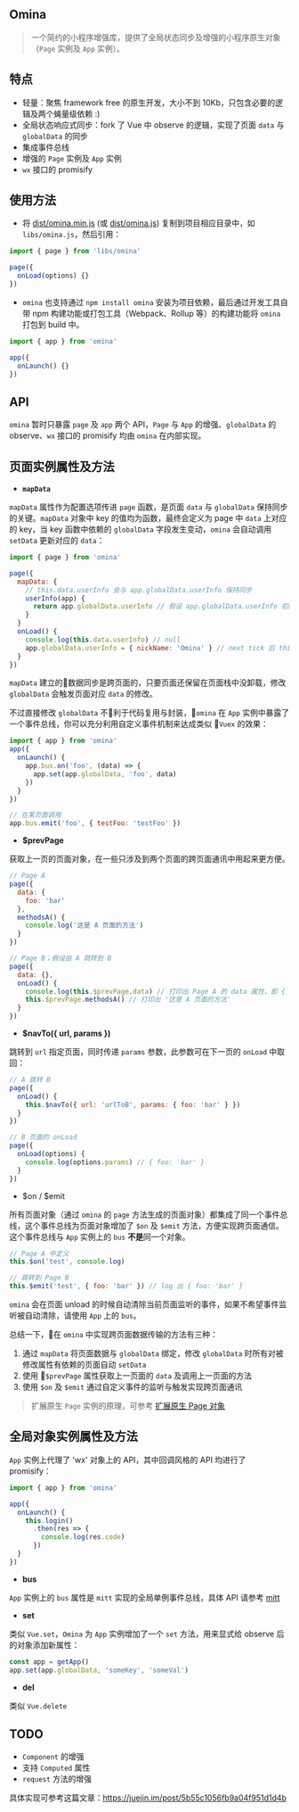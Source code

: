 ## Omina
> 一个简约的小程序增强库，提供了全局状态同步及增强的小程序原生对象（`Page` 实例及 `App` 实例）。

## 特点
- 轻量：聚焦 framework free 的原生开发，大小不到 10Kb，只包含必要的逻辑及两个蝇量级依赖 :)
- 全局状态响应式同步：fork 了 Vue 中 observe 的逻辑，实现了页面 `data` 与 `globalData` 的同步
- 集成事件总线
- 增强的 `Page` 实例及 `App` 实例
- `wx` 接口的 promisify

## 使用方法
- 将 [dist/omina.min.js](https://github.com/lijsh/omina/blob/master/dist/omina.min.js) (或 [dist/omina.js](https://github.com/lijsh/omina/blob/master/dist/omina.js)) 复制到项目相应目录中，如 `libs/omina.js`，然后引用：
``` js
import { page } from 'libs/omina'

page({
  onLoad(options) {}
})
```
- `omina` 也支持通过 `npm install omina` 安装为项目依赖，最后通过开发工具自带 npm 构建功能或打包工具（Webpack、Rollup 等）的构建功能将 `omina` 打包到 build 中。
``` js
import { app } from 'omina'

app({
  onLaunch() {}
})
```
## API
`omina` 暂时只暴露 `page` 及 `app` 两个 API，`Page` 与 `App` 的增强、`globalData` 的 observe、`wx` 接口的 promisify 均由 `omina` 在内部实现。

## 页面实例属性及方法
- **`mapData`**

`mapData` 属性作为配置选项传进 `page` 函数，是页面 `data` 与 `globalData` 保持同步的关键。`mapData` 对象中 key 的值均为函数，最终会定义为 page 中 `data` 上对应的 key，当 key 函数中依赖的 `globalData` 字段发生变动，`omina` 会自动调用 `setData` 更新对应的 `data`：
``` js
import { page } from 'omina'

page({
  mapData: {
    // this.data.userInfo 会与 app.globalData.userInfo 保持同步
    userInfo(app) {
      return app.globalData.userInfo // 假设 app.globalData.userInfo 初始值为 null
    }
  }
  onLoad() {
    console.log(this.data.userInfo) // null
    app.globalData.userInfo = { nickName: 'Omina' } // next tick 后 this.data.userInfo 变成 { nickName: 'Omina' }
  }
})
```
`mapData` 建立的数据同步是跨页面的，只要页面还保留在页面栈中没卸载，修改 `globalData` 会触发页面对应 `data` 的修改。

不过直接修改 `globalData` 不利于代码复用与封装，`omina` 在  `App` 实例中暴露了一个事件总线，你可以充分利用自定义事件机制来达成类似 `Vuex` 的效果：
``` js
import { app } from 'omina'
app({
  onLaunch() {
    app.bus.on('foo', (data) => {
      app.set(app.globalData, 'foo', data)
    })
  }
})

// 在某页面调用
app.bus.emit('foo', { testFoo: 'testFoo' })
```

- **$prevPage**

获取上一页的页面对象，在一些只涉及到两个页面的跨页面通讯中用起来更方便。
``` js
// Page A
page({
  data: {
    foo: 'bar'
  },
  methodsA() {
    console.log('这是 A 页面的方法')
  }
})

// Page B；假设由 A 跳转到 B
page({
  data: {},
  onLoad() {
    console.log(this.$prevPage.data) // 打印出 Page A 的 data 属性，即 { foo: 'bar' }
    this.$prevPage.methodsA() // 打印出 '这是 A 页面的方法'
  }
})
```

- **$navTo({ url, params })**

跳转到 `url` 指定页面，同时传递 `params` 参数，此参数可在下一页的 `onLoad` 中取回：
``` js
// A 跳转 B
page({
  onLoad() {
    this.$navTo({ url: 'urlToB', params: { foo: 'bar' } })
  }
})

// B 页面的 onLoad
page({
  onLoad(options) {
    console.log(options.params) // { foo: 'bar' }
  }
})
```

- $on / $emit

所有页面对象（通过 `omina` 的 `page` 方法生成的页面对象）都集成了同一个事件总线，这个事件总线为页面对象增加了 `$on` 及 `$emit` 方法，方便实现跨页面通信。这个事件总线与 `App` 实例上的 `bus` **不是**同一个对象。

``` js
// Page A 中定义
this.$on('test', console.log)

// 跳转到 Page B
this.$emit('test', { foo: 'bar' }) // log 出 { foo: 'bar' }

```
`omina` 会在页面 unload 的时候自动清除当前页面监听的事件，如果不希望事件监听被自动清除，请使用 `App` 上的 `bus`。

总结一下，在 `omina` 中实现跨页面数据传输的方法有三种：
1. 通过 `mapData` 将页面数据与 `globalData` 绑定，修改 `globalData` 时所有对被修改属性有依赖的页面自动 `setData`
2. 使用 `$prevPage` 属性获取上一页面的 `data` 及调用上一页面的方法
3. 使用 `$on` 及 `$emit` 通过自定义事件的监听与触发实现跨页面通讯

> 扩展原生 `Page` 实例的原理，可参考 [扩展原生 Page 对象](https://github.com/lijsh/omina/wiki/Omina-%E5%AE%9E%E7%8E%B0%E2%80%94%E2%80%94%E6%89%A9%E5%B1%95%E5%8E%9F%E7%94%9F-Page-%E5%AF%B9%E8%B1%A1)

## 全局对象实例属性及方法
`App` 实例上代理了 'wx' 对象上的 API，其中回调风格的 API 均进行了 promisify：
``` js
import { app } from 'omina'

app({
  onLaunch() {
    this.login()
      .then(res => {
        console.log(res.code)
      })
  }
})
```

- **bus**

`App` 实例上的 `bus` 属性是 `mitt` 实现的全局单例事件总线，具体 API 请参考 [mitt](https://github.com/developit/mitt)

- **set**

类似 `Vue.set`，`Omina` 为 `App` 实例增加了一个 `set` 方法，用来显式给 observe 后的对象添加新属性：
``` js
const app = getApp()
app.set(app.globalData, 'someKey', 'someVal')
```

- **del**

类似 `Vue.delete`

## TODO
- `Component` 的增强
-  支持 `Computed` 属性
- `request` 方法的增强

具体实现可参考这篇文章：https://juejin.im/post/5b55c1056fb9a04f951d1d4b

